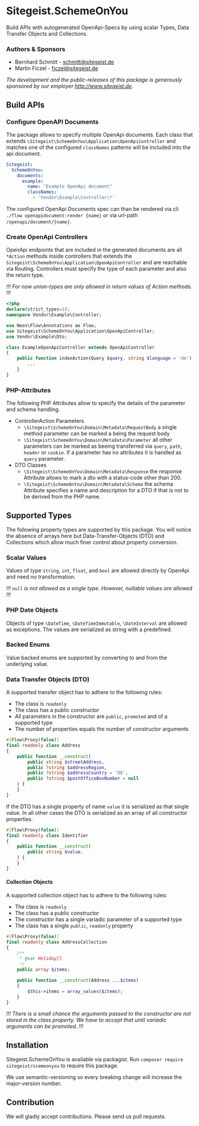 # Sitegeist.SchemeOnYou

Build APIs with autogenerated OpenApi-Specs by using scalar Types, Data Transfer Objects and Collections.

### Authors & Sponsors

* Bernhard Schmitt - schmitt@sitegeist.de
* Martin Ficzel - ficzel@sitegeist.de

*The development and the public-releases of this package is generously sponsored
by our employer http://www.sitegeist.de.*

## Build APIs 

### Configure OpenAPI Documents

The package allows to specify multiple OpenApi documents. Each class that extends `\Sitegeist\SchemeOnYou\Application\OpenApiController`
and matches one of the configured `classNames` patterns will be included into the api document.

```yaml
Sitegeist:
  SchemeOnYou:
    documents:
      example:
        name: "Example OpenApi document"
        classNames:
          - 'Vendor\Example\Controller\*'
```

The configured OpenApi Documents spec can than be rendered via cli `./flow openapidocument:render {name}`
or via url-path `/openapi/document/{name}`.

### Create OpenApi Controllers 

OpenApi endpoints that are included in the generated documents are all `*Action` methods inside controllers that
extends the `Sitegeist\SchemeOnYou\Application\OpenApiController` and are reachable via Routing. 
Controllers must specify the type of each parameter and also the return type. 

_!!! For now union-types are only allowed in return values of Action methods. !!!_


```php
<?php
declare(strict_types=1);
namespace Vendor\Example\Controller;

use Neos\Flow\Annotations as Flow;
use Sitegeist\SchemeOnYou\Application\OpenApiController;
use Vendor\Example\Dto;

class ExampleOpenApiController extends OpenApiController
{
    public function indexAction(Query $query, string $language = 'de'): Dto\AddressCollection|Dto\NotFoundResponse {
        ... 
    }
}
```

### PHP-Attributes

The following PHP Attributes allow to specify the details of the parameter and schema handling.

- ControllerAction Parameters
  - `\Sitegeist\SchemeOnYou\Domain\Metadata\RequestBody` a single method parameter can be marked a being the request body
  - `\Sitegeist\SchemeOnYou\Domain\Metadata\Parameter` all other parameters can be marked as beeing transferred via `query`, `path`, `header` or `cookie`. If a parameter has no attributes it is handled as `query` parameter. 
- DTO Classes 
  - `\Sitegeist\SchemeOnYou\Domain\Metadata\Response` the response Attribute allows to mark a dto with a status-code other than 200.
  - `\Sitegeist\SchemeOnYou\Domain\Metadata\Schema` the schema Attribute specifies a name and description for a DTO if that is not to be derived from the PHP name.



## Supported Types

The following property types are supported by this package. You will notice the absence of arrays here but Data-Transfer-Objects (DTO)
and Collections which allow much finer control about property conversion.

### Scalar Values

Values of type `string`, `int`, `float`, and `bool` are allowed directly by OpenApi and need no transformation.

_!!! `null` is not allowed as a single type. However, nullable values are allowed !!!_

### PHP Date Objects

Objects of type `\DateTime`, `\DateTimeImmutable`, `\DateInterval` are allowed as exceptions. 
The values are serialized as string with a predefined.

### Backed Enums

Value backed enums are supported by converting to and from the underlying value.

### Data Transfer Objects (DTO)

A supported transfer object has to adhere to the following rules:
- The class is `readonly`
- The class has a public constructor
- All parameters in the constructor are `public`, `promoted` and of a supported type
- The number of properties equals the number of constructor arguments

```php
#[Flow\Proxy(false)]
final readonly class Address
{
    public function __construct(
        public string $streetAddress,
        public ?string $addressRegion,
        public ?string $addressCountry = 'DE',
        public ?string $postOfficeBoxNumber = null
    ) {
    }
}
```

If the DTO has a single property of name `value` it is serialized as that single value. 
In all other cases the DTO is serialized as an array of all constructor properties.


```php
#[Flow\Proxy(false)]
final readonly class Identifier
{
    public function __construct(
        public string $value,
    ) {
    }
}
```

#### Collection Objects

A supported collection object has to adhere to the following rules:
- The class is `readonly`
- The class has a public constructor
- The constructor has a single variadic parameter of a supported type 
- The class has a single `public`, `readonly` property

```php
#[Flow\Proxy(false)]
final readonly class AddressCollection
{
    /**
     * @var Holiday[]
     */
    public array $items;

    public function __construct(Address ...$items)
    {
        $this->items = array_values($items);
    }
}
```

_!!! There is a small chance the arguments passed to the constructor are not stored in the class property. We have to accept that until variadic arguments can be promoted. !!!_
  
## Installation

Sitegeist.SchemeOnYou is available via packagist. Run `composer require sitegeist/scemeonyou` to require this package.

We use semantic-versioning so every breaking change will increase the major-version number.

## Contribution

We will gladly accept contributions. Please send us pull requests.
